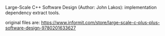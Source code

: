Large-Scale C++ Software Design (Author: John Lakos): implementation dependency extract tools.

original files are: https://www.informit.com/store/large-scale-c-plus-plus-software-design-9780201633627
